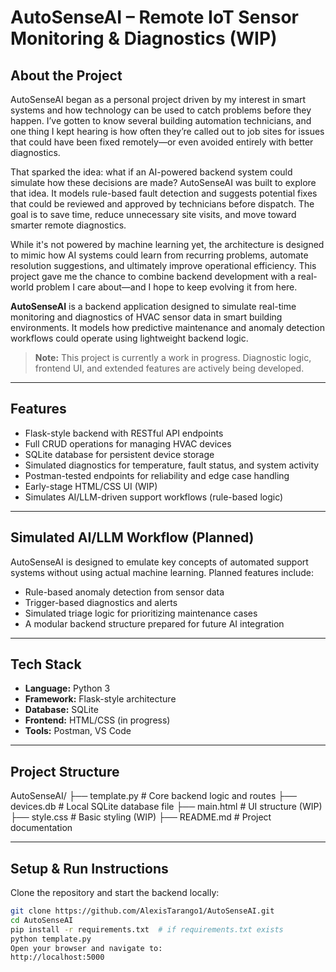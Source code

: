 # AutoSenseAI – Remote IoT Sensor Monitoring & Diagnostics (WIP)

## About the Project

AutoSenseAI began as a personal project driven by my interest in smart systems and how technology can be used to catch problems before they happen. I’ve gotten to know several building automation technicians, and one thing I kept hearing is how often they’re called out to job sites for issues that could have been fixed remotely—or even avoided entirely with better diagnostics.

That sparked the idea: what if an AI-powered backend system could simulate how these decisions are made? AutoSenseAI was built to explore that idea. It models rule-based fault detection and suggests potential fixes that could be reviewed and approved by technicians before dispatch. The goal is to save time, reduce unnecessary site visits, and move toward smarter remote diagnostics.

While it's not powered by machine learning yet, the architecture is designed to mimic how AI systems could learn from recurring problems, automate resolution suggestions, and ultimately improve operational efficiency. This project gave me the chance to combine backend development with a real-world problem I care about—and I hope to keep evolving it from here.


**AutoSenseAI** is a backend application designed to simulate real-time monitoring and diagnostics of HVAC sensor data in smart building environments. It models how predictive maintenance and anomaly detection workflows could operate using lightweight backend logic.

> **Note:** This project is currently a work in progress. Diagnostic logic, frontend UI, and extended features are actively being developed.

---

## Features

- Flask-style backend with RESTful API endpoints
- Full CRUD operations for managing HVAC devices
- SQLite database for persistent device storage
- Simulated diagnostics for temperature, fault status, and system activity
- Postman-tested endpoints for reliability and edge case handling
- Early-stage HTML/CSS UI (WIP)
- Simulates AI/LLM-driven support workflows (rule-based logic)

---

## Simulated AI/LLM Workflow (Planned)

AutoSenseAI is designed to emulate key concepts of automated support systems without using actual machine learning. Planned features include:

- Rule-based anomaly detection from sensor data
- Trigger-based diagnostics and alerts
- Simulated triage logic for prioritizing maintenance cases
- A modular backend structure prepared for future AI integration

---

## Tech Stack

- **Language:** Python 3  
- **Framework:** Flask-style architecture  
- **Database:** SQLite  
- **Frontend:** HTML/CSS (in progress)  
- **Tools:** Postman, VS Code

---

## Project Structure

AutoSenseAI/
├── template.py # Core backend logic and routes
├── devices.db # Local SQLite database file
├── main.html # UI structure (WIP)
├── style.css # Basic styling (WIP)
├── README.md # Project documentation

---

## Setup & Run Instructions

Clone the repository and start the backend locally:

```bash
git clone https://github.com/AlexisTarango1/AutoSenseAI.git
cd AutoSenseAI
pip install -r requirements.txt  # if requirements.txt exists
python template.py
Open your browser and navigate to:
http://localhost:5000
